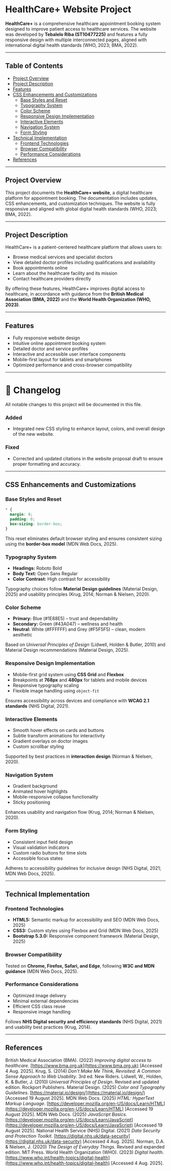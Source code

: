 # HealthCare+ Website Project

**HealthCare+** is a comprehensive healthcare appointment booking system designed to improve patient access to healthcare services. The website was developed by **Tebalelo Riba (ST10477225)** and features a fully responsive design with multiple interconnected pages, aligned with international digital health standards (WHO, 2023; BMA, 2022).

---

## Table of Contents

- [Project Overview](#project-overview)  
- [Project Description](#project-description)  
- [Features](#features)  
- [CSS Enhancements and Customizations](#css-enhancements-and-customizations)  
  - [Base Styles and Reset](#base-styles-and-reset)  
  - [Typography System](#typography-system)  
  - [Color Scheme](#color-scheme)  
  - [Responsive Design Implementation](#responsive-design-implementation)  
  - [Interactive Elements](#interactive-elements)  
  - [Navigation System](#navigation-system)  
  - [Form Styling](#form-styling)  
- [Technical Implementation](#technical-implementation)  
  - [Frontend Technologies](#frontend-technologies)  
  - [Browser Compatibility](#browser-compatibility)  
  - [Performance Considerations](#performance-considerations)  
- [References](#references)  

---

## Project Overview

This project documents the **HealthCare+ website**, a digital healthcare platform for appointment booking. The documentation includes updates, CSS enhancements, and customization techniques. The website is fully responsive and aligned with global digital health standards (WHO, 2023; BMA, 2022).

---

## Project Description

HealthCare+ is a patient-centered healthcare platform that allows users to:

- Browse medical services and specialist doctors  
- View detailed doctor profiles including qualifications and availability  
- Book appointments online  
- Learn about the healthcare facility and its mission  
- Contact healthcare providers directly  

By offering these features, HealthCare+ improves digital access to healthcare, in accordance with guidance from the **British Medical Association (BMA, 2022)** and the **World Health Organization (WHO, 2023)**.

---

## Features

- Fully responsive website design  
- Intuitive online appointment booking system  
- Detailed doctor and service profiles  
- Interactive and accessible user interface components  
- Mobile-first layout for tablets and smartphones  
- Optimized performance and cross-browser compatibility  

---

# 📄 Changelog

All notable changes to this project will be documented in this file.

###  Added

* Integrated new CSS styling to enhance layout, colors, and overall design of the new website.

### Fixed

* Corrected and updated citations in the website proposal draft to ensure proper formatting and accuracy.

---

## CSS Enhancements and Customizations

### Base Styles and Reset

```css
* {
  margin: 0;
  padding: 0;
  box-sizing: border-box;
}
````

This reset eliminates default browser styling and ensures consistent sizing using the **border-box model** (MDN Web Docs, 2025).

### Typography System

* **Headings:** Roboto Bold
* **Body Text:** Open Sans Regular
* **Color Contrast:** High contrast for accessibility

Typography choices follow **Material Design guidelines** (Material Design, 2025) and usability principles (Krug, 2014; Norman & Nielsen, 2020).

### Color Scheme

* **Primary:** Blue (#1E88E5) – trust and dependability
* **Secondary:** Green (#43A047) – wellness and health
* **Neutral:** White (#FFFFFF) and Grey (#F5F5F5) – clean, modern aesthetic

Based on *Universal Principles of Design* (Lidwell, Holden & Butler, 2010) and Material Design recommendations (Material Design, 2025).

### Responsive Design Implementation

* Mobile-first grid system using **CSS Grid** and **Flexbox**
* Breakpoints at **768px** and **480px** for tablets and mobile devices
* Responsive typography scaling
* Flexible image handling using `object-fit`

Ensures accessibility across devices and compliance with **WCAG 2.1 standards** (NHS Digital, 2021).

### Interactive Elements

* Smooth hover effects on cards and buttons
* Subtle transform animations for interactivity
* Gradient overlays on doctor images
* Custom scrollbar styling

Supported by best practices in **interaction design** (Norman & Nielsen, 2020).

### Navigation System

* Gradient background
* Animated hover highlights
* Mobile-responsive collapse functionality
* Sticky positioning

Enhances usability and navigation flow (Krug, 2014; Norman & Nielsen, 2020).

### Form Styling

* Consistent input field design
* Visual validation indicators
* Custom radio buttons for time slots
* Accessible focus states

Adheres to accessibility guidelines for inclusive design (NHS Digital, 2021; MDN Web Docs, 2025).

---

## Technical Implementation

### Frontend Technologies

* **HTML5:** Semantic markup for accessibility and SEO (MDN Web Docs, 2025)
* **CSS3:** Custom styles using Flexbox and Grid (MDN Web Docs, 2025)
* **Bootstrap 5.3.0:** Responsive component framework (Material Design, 2025)

### Browser Compatibility

Tested on **Chrome, Firefox, Safari, and Edge**, following **W3C and MDN guidance** (MDN Web Docs, 2025).

### Performance Considerations

* Optimized image delivery
* Minimal external dependencies
* Efficient CSS class reuse
* Responsive image handling

Follows **NHS Digital security and efficiency standards** (NHS Digital, 2021) and usability best practices (Krug, 2014).

---

## References

 British Medical Association (BMA). (2022) *Improving digital access to healthcare*. [https://www.bma.org.uk](https://www.bma.org.uk) \[Accessed 4 Aug. 2025].
 Krug, S. (2014) *Don't Make Me Think, Revisited: A Common Sense Approach to Web Usability*. 3rd ed. New Riders.
 Lidwell, W., Holden, K. & Butler, J. (2010) *Universal Principles of Design*. Revised and updated edition. Rockport Publishers.
 Material Design. (2025) *Color and Typography Guidelines*. [https://material.io/design/](https://material.io/design/) \[Accessed 19 August 2025].
 MDN Web Docs. (2025) *HTML: HyperText Markup Language*. [https://developer.mozilla.org/en-US/docs/Learn/HTML](https://developer.mozilla.org/en-US/docs/Learn/HTML) \[Accessed 19 August 2025].
 MDN Web Docs. (2025) *JavaScript Basics*. [https://developer.mozilla.org/en-US/docs/Learn/JavaScript](https://developer.mozilla.org/en-US/docs/Learn/JavaScript) \[Accessed 19 August 2025].
 National Health Service (NHS) Digital. (2021) *Data Security and Protection Toolkit*. [https://digital.nhs.uk/data-security](https://digital.nhs.uk/data-security) \[Accessed 4 Aug. 2025].
 Norman, D.A. & Nielsen, J. (2020) *The Design of Everyday Things*. Revised and expanded edition. MIT Press.
 World Health Organization (WHO). (2023) *Digital health*. [https://www.who.int/health-topics/digital-health](https://www.who.int/health-topics/digital-health) \[Accessed 4 Aug. 2025].

```

